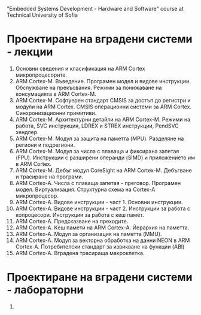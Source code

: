 "Embedded Systems Development - Hardware and Software" course at Technical University of Sofia  
  
Проектиране на вградени системи - лекции  
====================================================  
1. Основни сведения и класификация на ARM Cortex микропроцесорите.  
2. ARM Cortex-M. Въведение. Програмен модел и видове инструкции. Обслужване на прекъсвания. Режими за понижаване на консумацията в ARM Cortex-М.  
3. ARM Cortex-M. Софтуерен стандарт CMSIS за достъп до регистри и модули на ARM Cortex. CMSIS операционни системи за ARM Cortex. Синхронизационни примитиви.  
4. ARM Cortex-M. Архитектурни детайли на ARM Cortex-М. Режими на работа, SVC инструкция, LDREX и STREX инструкции,  PendSVC хендлер.  
5. ARM Cortex-M. Модул за защита на паметта (MPU). Разделяне на региони и подрегиони.  
6. ARM Cortex-M. Модул за числа с плаваща и фиксирана запетая (FPU). Инструкции с разширени операнди (SIMD) и приложението им в ARM Cortex.  
7. ARM Cortex-M. Дебъг модул CoreSight на ARM Cortex-M. Дебъгване и трасиране на програми.  
8. ARM Cortex-A. Числа с плаваща запетая - преговор. Програмен модел. Виртуализация. Структурна схема на Cortex-A микропроцесор.  
9. ARM Cortex-A. Видове инструкции - част 1. Основни инструкции.  
10. ARM Cortex-A. Видове инструкции - част 2. Инструкции за работа с копроцесори. Инструкции за работа с кеш памет.  
11. ARM Cortex-A. Предсказване на преходите.  
12. ARM Cortex-A. Kеш памети на ARM Cortex-A. Йерархия на паметта.  
13. ARM Cortex-A. Модул за организация на паметта (MMU).  
14. ARM Cortex-A. Модул за векторна обработка на данни NEON в ARM Cortex-A. Потребителски стандарт за извикване на функции (ABI)  
15. ARM Cortex-A. Вградена трасираща макроклетка.  
  
Проектиране на вградени системи - лабораторни  
====================================================  
1.   


